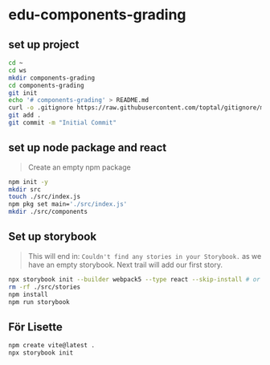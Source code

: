 # edu-components-grading

## set up project

```bash
cd ~
cd ws
mkdir components-grading
cd components-grading
git init
echo '# components-grading' > README.md
curl -o .gitignore https://raw.githubusercontent.com/toptal/gitignore/master/templates/Node.gitignore
git add .
git commit -m "Initial Commit"
```

## set up node package and react

> Create an empty npm package

```bash
npm init -y
mkdir src
touch ./src/index.js
npm pkg set main='./src/index.js' 
mkdir ./src/components
```

## Set up storybook

> This will end in: `Couldn't find any stories in your Storybook.` as we have an empty storybook.
> Next trail will add our first story.

```bash
npx storybook init --builder webpack5 --type react --skip-install # or --builder vite 
rm -rf ./src/stories
npm install
npm run storybook
```

## För Lisette

```bash
npm create vite@latest .
npx storybook init
```
